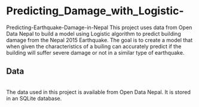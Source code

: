 # Predicting_Damage_with_Logistic-
Predicting-Earthquake-Damage-in-Nepal
This project uses data from Open Data Nepal to build a model using Logistic algorithm to predict building damage from the Nepal 2015 Earthquake. The goal is to create a model that when given the characteristics of a builing can accurately predict if the building will suffer severe damage or not in a similar type of earthquake.

## Data
<br>
The data used in this project is available from Open Data Nepal. It is stored in an SQLite database.
